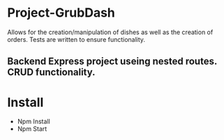 # Project-GrubDash
Allows for the creation/manipulation of dishes as well as the creation of orders. Tests are written to ensure functionality. 

## Backend  Express project useing nested routes. CRUD functionality.

# Install

* Npm Install
* Npm Start
